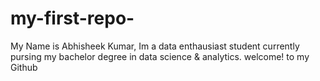 # my-first-repo-
My Name is Abhisheek Kumar,  Im a data enthausiast student currently pursing my bachelor degree in data  science & analytics. 
welcome! to my Github 
